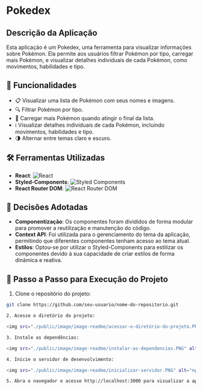 # Pokedex

## Descrição da Aplicação

Esta aplicação é um Pokedex, uma ferramenta para visualizar informações sobre Pokémon. Ela permite aos usuários filtrar Pokémon por tipo, carregar mais Pokémon, e visualizar detalhes individuais de cada Pokémon, como movimentos, habilidades e tipo.

## 🚀 Funcionalidades

- 📋 Visualizar uma lista de Pokémon com seus nomes e imagens.
- 🔍 Filtrar Pokémon por tipo.
- 🔄 Carregar mais Pokémon quando atingir o final da lista.
- ℹ️ Visualizar detalhes individuais de cada Pokémon, incluindo movimentos, habilidades e tipo.
- 🌗 Alternar entre temas claro e escuro.

## 🛠️ Ferramentas Utilizadas

- **React**: ![React](https://img.shields.io/badge/-React-blue?style=flat-square&logo=react&logoColor=white)
- **Styled-Components**: ![Styled Components](https://img.shields.io/badge/-Styled%20Components-pink?style=flat-square&logo=styled-components&logoColor=white)
- **React Router DOM**: ![React Router DOM](https://img.shields.io/badge/-React%20Router%20DOM-purple?style=flat-square&logo=react-router&logoColor=white)

## 🤔 Decisões Adotadas

- **Componentização**: Os componentes foram divididos de forma modular para promover a reutilização e manutenção do código.
- **Context API**: Foi utilizada para o gerenciamento do tema da aplicação, permitindo que diferentes componentes tenham acesso ao tema atual.
- **Estilos**: Optou-se por utilizar o Styled-Components para estilizar os componentes devido à sua capacidade de criar estilos de forma dinâmica e reativa.

## 📝 Passo a Passo para Execução do Projeto

1. Clone o repositório do projeto:

```bash
git clone https://github.com/seu-usuario/nome-do-repositorio.git

2. Acesse o diretório do projeto:

<img src="./public/image/image-readme/acessar-o-diretório-do-projeto.PNG" alt="cd nome-do-repositorio">

3. Instale as dependências:

<img src="./public/image/image-readme/instalar-as-dependencias.PNG" alt="npm install">

4. Inicie o servidor de desenvolvimento:

<img src="./public/image/image-readme/inicializar-servidor.PNG" alt="npm start">

5. Abra o navegador e acesse http://localhost:3000 para visualizar a aplicação.
